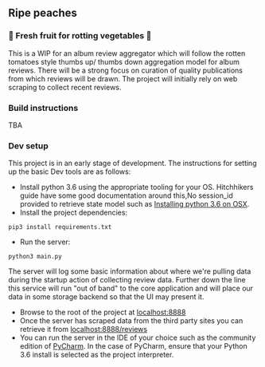 ## Ripe peaches
### :peach: Fresh fruit for rotting vegetables :peach:

This is a WIP for an album review aggregator which will follow the rotten tomatoes style thumbs up/ thumbs down aggregation model for album reviews. 
There will be a strong focus on curation of quality publications from which reviews will be drawn. The project will initially rely on web scraping to collect recent reviews.

### Build instructions
TBA   
   
### Dev setup
This project is in an early stage of development. The instructions for setting
up the basic Dev tools are as follows:
* Install python 3.6 using the appropriate tooling for your OS. Hitchhikers guide have some good documentation around this,No session_id provided to retrieve state model
 such as [Installing python 3.6 on OSX](http://docs.python-guide.org/en/latest/starting/install3/osx/).
* Install the project dependencies:
```
pip3 install requirements.txt
``` 
* Run the server:
```
python3 main.py
```
The server will log some basic information about where we're pulling data during the startup action
of collecting review data. Further down the line this service will run "out of band" to the
core application and will place our data in some storage backend so that the UI may present it.
* Browse to the root of the project at [localhost:8888](http://localhost:8888)
* Once the server has scraped data from the third party sites you can retrieve it from 
[localhost:8888/reviews](http://localhost:8888/reviews)
* You can run the server in the IDE of your choice such as the community edition of [PyCharm](https://www.jetbrains.com/pycharm/). 
In the case of PyCharm, ensure that your Python 3.6 install is selected as the project interpreter. 
